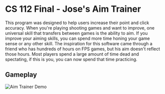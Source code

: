 # CS 112 Final - Jose's Aim Trainer
This program was designed to help users increase their point and click accuracy.
When you're playing shooting games and want to improve, one universal skill that
transfers between games is the ability to aim. If you improve your aiming skills,
you can spend more time honing your game sense or any other skill. The inspiration
for this software came through a friend who has hundreds of hours on FPS games,
but his aim doesn't reflect those hours. Most players spend a large
amount of time dead and spectating, if this is you, you can now spend that time practicing.
## Gameplay
![Aim Trainer Demo](https://i.imgur.com/fzrAVWd.gif)
